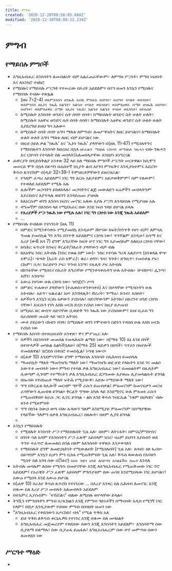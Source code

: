 ```yaml
---
title: ምግብ
created: '2020-12-28T08:56:05.660Z'
modified: '2020-12-30T08:08:22.239Z'
---
```


# ምግብ

## የማይበሉ ምግቦች

- እግዚአብሔር እንስሳትን ለመብልነት ብቻ አልፈጠራቸውም፦ ለምግበ ሥጋነት፣ ምግበ ነፍስነት እና ለአንክሮ ተዘክሮ
- የሚበሉና የማይበሉ ሥርዓት የተሠራው በኦሪት አይደለም። በኖኅ ዘመን እንኳን የሚበሉና የማይበሉ ተብሎ ተጽፏል
	- (ዘፍ 7፥2-4) `ወእምእንስሳ ዘንጹሕ አብእ ምስሌከ ሰብዓተ፣ ሰብዓተ ተባዕተ ወአንስተ፤ ወእምንስሳ ዘኢኮነ ንጹሕ ክልዔተ፣ ክልዔተ ተባዕተ ወአንስተ፤ ወእምአዕዋፈ ሰማይ ዘንጹሕ ሰብዓተ፣ ሰብዓተ፤ ወእምአዕዋፈ ሰማይ ዘኢኮነ ንጹሕ፣ ክልዔተ ክልዔተ ተባዕተ ወአንስተ፤ ዘትሴሰይ`
	- ከሚበሉት እንስሳት ወንድና ሴት ሰባት ሰባት፣ ከማይበሉት ወንድና ሴት ሁለት ሁለት፣ ከሚበሉት አዕዋፍ ወንድና ሴት ሰባት ሰባት፣ ከማይበሉት አዕዋፍ ወንድና ሴት ሁለት ሁለት እያደረግህ ይዘህ ግባ አለው።
	- ከሚበሉት ሰባት ሰባት አግባ ማለቱ ለምግብ፣ ለመሥዋዕትና ለዘር ይሆናልና። ከማይበሉት ሁለት ሁለት አግባ ማለቱ ለዘር ብቻ ይሆናልና ነው
  - በዚህ ኃይለ ቃል 'ንጹሕ' እና 'ኢኮነ ንጹሕ' ያላቸውን በ(ዘሌ 11፥47) የሚበሉትንና የማይበሉትን እንስሳት ከዘረዘረ በኋላ `ዘይፈልጥ ማዕከለ ርኵሳን ወማዕከለ ንጹሓን` ብሎ ንጹሓን እና ርኵሳን የተባሉት ስለ መበላት/አለመበላታቸው እንደሆነ ይነግረናል
- ሐዋርያት በዲድስቅልያ አንቀጽ 32 ላይ ስለ ማይበሉ ምግቦች ሥርዓት ሠርተዋል። ከሲሞን መሠርይ ሞት በኋላ ሰይጣን በሐሰተኛ ነቢያት ልብ እየገባ ምንፍቅና እንዲያስተምሩ አደረገ። ቅዱስ ጴጥሮስም በ(ዲድ 32፥39-) ትምህርቶቻቸውን ይዘረዝራል፦
	- የዓለም ፈጣሪ አይደለም፤ ነገር ግን እርሱ አይታይም፣ አይታወቅምም፤ ስም የለውም፤ የተወለደ አይደለም የሚሉ አሉ
	- ሌሎችም መጋባትን ይከለክላሉ፤ መጋባትንና ልጅ መውለድን ፍሬዎችን መብላትንም እያራከሱና እያጥላሉ ወይንን እንዳይጠጡ ያዝዛሉ
	- ከእነርሱም ወገን እንስሳ ነፍስና መናገር አለው እያሉ ሥጋን እንዳይበሉ የሚያዝዙ አሉ
	- ዳግመኛም በእንስሳ ላይ የሚደፋፈር ሰው እንደ ነፍሰ ገዳይ ይሆናል ይላሉ
	- **የእሪያዎች ሥጋ ንጹሕ ነው የሚሉ አሉ፣ ነገር ግን ርኵስ ነው እንጂ ንጹሕ አይደለም**
	- ...
- የማይበሉ ተብለው የተነገሩት (ዘሌ 11)
	- በምድር ከሚንቀሳቀሱ የሚያመሰኳ እንዲሁም ሸሆናው ክፍት/ስንጥቅ የሆነ ብቻ፤ ለምሳሌ ግመል ያመሰኳል ግን እግሩ ስንጥቅ አይደለምና ርኵስ ነው፤ ጥንቸልም እንዲሁ፤ አሳማ እና እሪያ (ቍ6 እባ 7) ደግሞ እግራቸው ክፍት ሆኖ ነገር ግን አያመሰኩም ስለዚህ ርኵስ ናቸው፤
  - ከባሕር ፍጥረት ክንፍና ቅርፊት/ገለፈት ያላቸውን ብቻ ብሉ
  - ከአዕዋፍ ንስር አትብሉ (ንስር የወል ስም ነው)፦ ንስር የተባሉ ግሪጳ አልያጦን (ዕንቁላል ዋጭ አሞራ)፣ ጭላት (አራት ራስ አሞራ)፣ ቁራ፣ ሰጎን፣ ጉዛ፣ ጉጉት፣ ድንቢጥ፣ የመስቀል ዖፍ፣ ርኩም፣ ሲላ፣ ከራድዮን ዖፍ፣ ጥንብ አንሣ፣ የሌሊት ዖፍ አትብሉ 
  - በክንፋቸው የሚበሩና በአራት እግራቸው የሚንቀሳቀሱትን ሁሉ አትብሉ፦ ኵብኵባ፣ ፌንጣ፣ አሸን፣ አንበጣ፣ 
  - አውሬ የሆነው ሁሉ ርኵስ ነው፦ ዝንጀሮ፣ ጦጣ
  - በምድር ተሐውሶ ያላቸውን (ተሐወሰ=ተንቀሳቀሰ) እና በሆዳቸው የሚሳቡትን ሁሉ አትብሉ፦ አይጥ፣ ፍልፈል፣ አዞ፣ እንሽላሊት፣ ሸረሪት፣ ጕማሬ፣ እባብ፣ እስስት፣ 
  - ዕቃችሁን እንኳን ቢነኩ ዕቃውን ያረክሳሉ፤ በድናቸውንም አትንኩ፤ በእናንተ ዘንድ ርኵስ ናቸው፤ እነርሱን የነካ እስከ ሠርክ ድረስ የረከሰ ነውና ከዚያ ይታጠብ
  - በሚዘራ ዘር ውስጥ በድናቸው ቢወድቅ ግን ንጹሕ ነው ያረክሰውም፤ እዡ ቢፈስ ግን በፈሰሰበት መሬት ላይ ዝሩን አትዝሩ
  - ሙቶ ያደረውን በክቱን የበላ፣ ከሚበሉት ወገን የሞተውን በድኑን የዳሰሰ ሁሉ እስከ ሠርክ የረከሰ ነው
- የማይበሉ እስሳት በተዘረዘሩበት አንቀጽ፣ ዋና ምሥጢር አለ፦
  - ሰዎችን በእንስሳት መመሰል የመጻሕፍት ልማድ ነው፦ በ(ማቴ 10) እኔ እንደ በጎች በተኵላዎች መካከል እልካችኋለሁ፤ በ(ማቴ 25) ጻድቃን በበጎች፣ ኀጥአን በፍየሎች ተመስለዋል፤ ሄሮድስ በቀበሮ ተመስሏል፤ ነጣቂ ነውና።
  - በ(ሐዋ 10) እንደምናገኘው ደግሞ የማይበሉ እንስሳት በአሕዛብ ይመሰላሉ
  - ማመስኳት ማለት ማመንዠክ ማለት ነው፤ ማመንዠክ ወደ ሆድ የላኩትን እንደ ገና መልሶ አውጥቶ መብላት ነው። ምግብ የተባለ ቃለ እግዚአብሔር ነው፤ በመዐልትም በሌሊትም ሲወጣም ሲገባም የተማሩትን ቃለ እግዚአብሔር ደጋግመው እያወጡ ሊያመላልሱት ይገባል
  - ሰኰናው የተሰነጠቀ ማለት ፍትሕ የሚያውቅ፣ አድሎ የማያውቅ ማለት ነው፤
  - ዓሣ በቅርፊቱ ከሌሎች መርዛም ዓሦች ራሱን ይጠብቃል፤ ምዕመናንም ከመናፍቃን መርዝ ራሳቸውን ሊጠብቁ ይገባል። ቅርፊት ዓሣው አካሉ ላይ እንደሚኖር ሁሉ ምዕመኑ ራሱን የሚጠብቅበት ከራሱ ጋር ሊኖር ይገባል - ልክ እንደ ቅዱስ ገብርኤል 'ንቁም በህላዌነ' ብሎ ጸንቶ የሚቆምበት
  - ዓሣ በክንፉ ከውኃ ወጣ ብሎ ሌላውን ዓለም እንደሚያይ ምዕመናንም በሰማያዊው የላይኛው ዓለምን በቃለ እግዚአብሔር፣ በጸሎት፣ በጾም ሊያዩ ይገባል
  - 
- እንኳን የማይበሉት
	- የሚበሉት እንስሳት ሥጋ የማይበሉበት ጊዜ አለ፦ በጾም፣ ለትሩፋት፣ በምናኔ/ምንኵስና
	- በገነት ሳለ አዳም የእንስሳትን ሥጋ ፈጽሞ አይበላም ነበረ፤ ዛሬም ይህንን እያሰብን ወደ ጥንተ ተፈጥሮ ለመመለስ ስንል በጾም ከእንስሳት ተዋጽኦ እንታቀባለን
	- የማይበሉት ደግሞ ለመድኃኒትነት የሚውሉበት (የሚበሉበት) ጊዜ አለ፦ እባብ፣ ዕፀ ፋሪስ። ሰይጣንም እንኳን ቢሆን ምን ቢከፋ የሚጠቅምበት ጊዜ አለ፤ ቅዱስ ጳውሎስ የአባቱን ሚስት ስለ አገባ ሰው በ(1ቆሮ) `ነፍሱ ትድን ዘንድ ለሰይጣን አሳልፋችሁ ስጡት` እንዳለ
- አትብሉ መባሉም ለሰው የሚጎዱ በመሆናቸው እንጂ ለእግዚአብሔር የሚጠቅመው ነገር ኖሮ አይደለም፤ የአራዊት ሥጋ ፈጽሞ አይበላም ምክንያቱም ሰው ጠባዩ እንደሚበላው ነገር ይሆናልና፤ አውሬ የሚበላ እንደ አውሬ ይሆናል
- በ(ሐዋ 10) በራእየ ቅዱስ ጴጥሮስ የተነገረው ... በእሪያ አንጻር ስለ አሕዛብ ለመናገር እንጂ በቁሙ ስለ እሪያ ሥጋ መብላት አለመብላት አይደለም
- በተአምረ ኢየሱስም፦ 'ተሽሯልና' ብለው ለሚበሉ ወዮላቸው ይላል።
- ትንሿን የምንበላዋን ምግብ ቢባርክልን እንጂ የምግብ ዓይነቶችን በማብዛት አዲስ የሚገኝ ነገር የለም፤ በሽታ እንዲያውም የበዛው ምግብ በበዛበት ዘመን ነው
- "እግዚአብሔር የቀደሰውን አታርክስ፤ ብላ" የሚል ጥቅስ አለ
  - ይህ ጥቅስ ለቅዱስ ቆርኔሌዎስ የተነገረ እንጂ በቁሙ ስለ መባዕልት 
  - እግዚአብሔር መጀመሪያም የቀደሰው ሰውን እንጂ እንስሳትን አይደለም፦ እንስሳትማ ሰው ሲያለማ ይለማሉ፣ ሰው ሲያጠፋ ይጠፋሉ፤ እግዚአብሔርም ሰው ሆኖ መምጣቱ ሰውን ለመቀደስ ነው

## ሥርዓተ ማዕድ

- 
